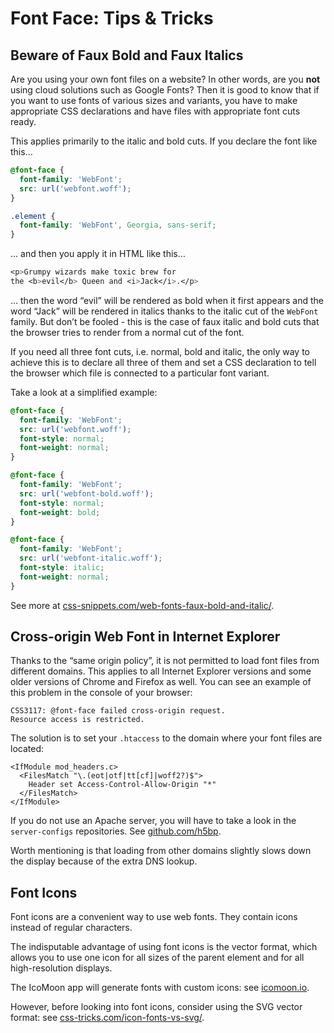 Font Face: Tips & Tricks
========================

Beware of Faux Bold and Faux Italics
------------------------------------

Are you using your own font files on a website? In other words, are you **not**
using cloud solutions such as Google Fonts? Then it is good to know that if you
want to use fonts of various sizes and variants, you have to make appropriate
CSS declarations and have files with appropriate font cuts ready.

This applies primarily to the italic and bold cuts. If you declare the font like
this…

```css
@font-face {
  font-family: 'WebFont';
  src: url('webfont.woff');
}

.element {
  font-family: 'WebFont', Georgia, sans-serif;
}
```


… and then you apply it in HTML like this…

```css
<p>Grumpy wizards make toxic brew for
the <b>evil</b> Queen and <i>Jack</i>.</p>
```

… then the word “evil” will be rendered as bold when it first appears and the
word “Jack” will be rendered in italics thanks to the italic cut of the
`WebFont` family. But don’t be fooled - this is the case of faux italic and bold
cuts that the browser tries to render from a normal cut of the font.

If you need all three font cuts, i.e. normal, bold and italic, the only way to
achieve this is to declare all three of them and set a CSS declaration to tell
the browser which file is connected to a particular font variant.

Take a look at a simplified example:

```css
@font-face {
  font-family: 'WebFont';
  src: url('webfont.woff');
  font-style: normal;
  font-weight: normal;
}

@font-face {
  font-family: 'WebFont';
  src: url('webfont-bold.woff');
  font-style: normal;
  font-weight: bold;
}

@font-face {
  font-family: 'WebFont';
  src: url('webfont-italic.woff');
  font-style: italic;
  font-weight: normal;
}
```


See more at
[css-snippets.com/web-fonts-faux-bold-and-italic/](http://css-snippets.com/web-fonts-faux-bold-and-italic/).

Cross-origin Web Font in Internet Explorer
------------------------------------------

Thanks to the “same origin policy”, it is not permitted to load font files from
different domains. This applies to all Internet Explorer versions and some older
versions of Chrome and Firefox as well. You can see an example of this problem
in the console of your browser:

```
CSS3117: @font-face failed cross-origin request.
Resource access is restricted.
```


The solution is to set your `.htaccess` to the domain where your font files are
located:

```
<IfModule mod_headers.c>
  <FilesMatch "\.(eot|otf|tt[cf]|woff2?)$">
    Header set Access-Control-Allow-Origin "*"
  </FilesMatch>
</IfModule>
```

If you do not use an Apache server, you will have to take a look in the
`server-configs` repositories. See [github.com/h5bp](https://github.com/h5bp).

Worth mentioning is that loading from other domains slightly slows down the
display because of the extra DNS lookup.

Font Icons
----------

Font icons are a convenient way to use web fonts. They contain icons instead of
regular characters.

The indisputable advantage of using font icons is the vector format, which
allows you to use one icon for all sizes of the parent element and for all
high-resolution displays.

The IcoMoon app will generate fonts with custom icons: see
[icomoon.io](http://icomoon.io).

However, before looking into font icons, consider using the SVG vector format:
see
[css-tricks.com/icon-fonts-vs-svg/](http://css-tricks.com/icon-fonts-vs-svg/).
